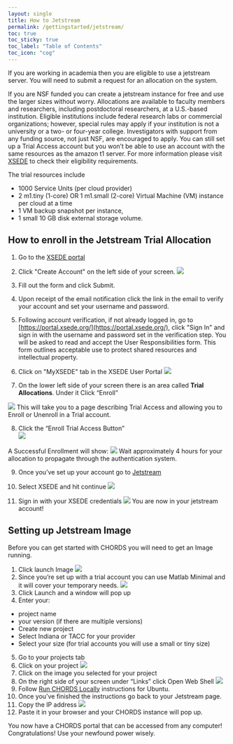 ```yaml
---
layout: single
title: How to Jetstream
permalink: /gettingstarted/jetstream/
toc: true
toc_sticky: true
toc_label: "Table of Contents"
toc_icon: "cog"
---
```

If you are working in academia then you are eligible to use a jetstream server.
You will need to submit a request for an allocation on the system.

If you are NSF funded you can create a jetstream instance for free and use the larger sizes without worry. Allocations are available to faculty members and researchers, including postdoctoral researchers, at a U.S.-based institution. Eligible institutions include federal research labs or commercial organizations; however, special rules may apply if your institution is not a university or a two- or four-year college. Investigators with support from any funding source, not just NSF, are encouraged to apply. You can still set up a Trial Access account but you won’t be able to use an account with the same resources as the amazon t1 server. 
For more information please visit
 [XSEDE](https://portal.xsede.org/allocations/startup#eligibility) to check their eligibility requirements.  

The trial resources include  

- 1000 Service Units (per cloud provider)
- 2 m1.tiny (1-core) OR 1 m1.small (2-core) Virtual Machine (VM) instance per cloud at a time
- 1 VM backup snapshot per instance,
- 1 small 10 GB disk external storage volume.

## How to enroll in the Jetstream Trial Allocation  

1. Go to the [XSEDE portal](https://portal.xsede.org) 

2. Click "Create Account" on the left side of your screen.
<img  class="img-responsive" src="{{ site.baseurl }}/assets/images/JetstreamCreateAccount.png"><!--Using liquid to set path for images.-->

3. Fill out the form and click Submit. 

4. Upon receipt of the email notification click the link in the email to verify your account and set your username and password. 

5. Following account verification, if not already logged in, go to [https://portal.xsede.org/](https://portal.xsede.org/), click "Sign In" and sign in with the username and password set in the verification step.
You will be asked to read and accept the User Responsibilities form. This form outlines acceptable use to protect shared resources and intellectual property.

6. Click on "MyXSEDE" tab in the XSEDE User Portal
<img  class="img-responsive" src="{{ site.baseurl }}/assets/images/JetstreamMyXsede.png"><!--Using liquid to set path for images.-->

7. On the lower left side of your screen there is an area called **Trial Allocations**. Under it Click “Enroll”
<img  class="img-responsive" src="{{ site.baseurl }}/assets/images/JetstreamEnroll.png">  
This will take you to a page describing Trial Access and allowing you to Enroll or Unenroll in a Trial account.

8. Click the “Enroll Trial Access Button”  
<img  class="img-responsive" src="{{ site.baseurl }}/assets/images/JetstreamTrialAccess.png">  <!--Using liquid to set path for images.-->

A Successful Enrollment will show:
<img  class="img-responsive" src="{{ site.baseurl }}/assets/images/JetstreamSuccess.png"><!--Using liquid to set path for images.-->
Wait approximately 4 hours for your allocation to propagate through the authentication system.

9. Once you’ve set up your account go to [Jetstream](https://use.jetstream-cloud.org/application/images)

10. Select XSEDE and hit continue 
<img  class="img-responsive" src="{{ site.baseurl }}/assets/images/JetstreamOrganization.png"><!--Using liquid to set path for images.-->

11. Sign in with your XSEDE credentials
<img  class="img-responsive" src="{{ site.baseurl }}/assets/images/JetstreamCredentials.png"><!--Using liquid to set path for images.-->
You are now in your jetstream account!

## Setting up Jetstream Image
Before you can get started with CHORDS you will need to get an Image running.
1. Click launch Image
<img  class="img-responsive" src="{{ site.baseurl }}/assets/images/JetstreamImage.png"><!--Using liquid to set path for images.-->
2. Since you’re set up with a trial account you can use Matlab Minimal and it will cover your temporary needs.
<img  class="img-responsive" src="{{ site.baseurl }}/assets/images/JetstreamMatlab.png"><!--Using liquid to set path for images.-->
3. Click Launch and a window will pop up
4. Enter your:
  - project name
  - your version (if  there are multiple versions)
  - Create new project
  - Select Indiana or TACC for your provider
  - Select your size (for trial accounts you will use a small or tiny size)
5. Go to your projects tab
6. Click on your project
<img  class="img-responsive" src="{{ site.baseurl }}/assets/images/JetstreamProject.png"><!--Using liquid to set path for images.-->
7. Click on the image you selected for your project
8. On the right side of your screen under “Links” click Open Web Shell 
<img  class="img-responsive" src="{{ site.baseurl }}/assets/images/JetstreamShell.png"><!--Using liquid to set path for images.-->
9. Follow  [Run CHORDS Locally]({{site.baseurl}}/gettingstarted/os/) instructions for Ubuntu.
10. Once you’ve finished the instructions go back to your Jetstream page.
11. Copy the IP address 
<img  class="img-responsive" src="{{ site.baseurl }}/assets/images/JetstreamIP.png"><!--Using liquid to set path for images.-->
12. Paste it in your browser and your CHORDS instance will pop up.

You now have a CHORDS portal that can be accessed from any computer! Congratulations! Use your newfound power wisely.



